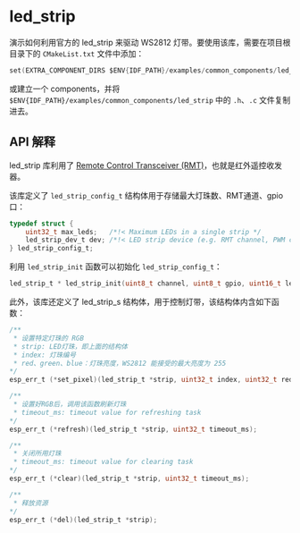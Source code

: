 # led_strip

演示如何利用官方的 led_strip 来驱动 WS2812 灯带。要使用该库，需要在项目根目录下的 `CMakeList.txt` 文件中添加：

```c
set(EXTRA_COMPONENT_DIRS $ENV{IDF_PATH}/examples/common_components/led_strip)
```

或建立一个 components，并将 `$ENV{IDF_PATH}/examples/common_components/led_strip` 中的 `.h`、`.c` 文件复制进去。

## API 解释

led_strip 库利用了 [Remote Control Transceiver (RMT)](https://docs.espressif.com/projects/esp-idf/zh_CN/latest/esp32c3/api-reference/peripherals/rmt.html)，也就是红外遥控收发器。

该库定义了 `led_strip_config_t` 结构体用于存储最大灯珠数、RMT通道、gpio口：

```c
typedef struct {
    uint32_t max_leds;   /*!< Maximum LEDs in a single strip */
    led_strip_dev_t dev; /*!< LED strip device (e.g. RMT channel, PWM channel, etc) */
} led_strip_config_t;
```

利用 `led_strip_init` 函数可以初始化 `led_strip_config_t`：

```c
led_strip_t * led_strip_init(uint8_t channel, uint8_t gpio, uint16_t led_num);
```

此外，该库还定义了 led_strip_s 结构体，用于控制灯带，该结构体内含如下函数：

```c
/**
 * 设置特定灯珠的 RGB 
 * strip: LED灯珠，即上面的结构体
 * index: 灯珠编号
 * red、green、blue：灯珠亮度，WS2812 能接受的最大亮度为 255
*/
esp_err_t (*set_pixel)(led_strip_t *strip, uint32_t index, uint32_t red, uint32_t green, uint32_t blue);
```

```c
/**
 * 设置好RGB后，调用该函数刷新灯珠
 * timeout_ms: timeout value for refreshing task
*/
esp_err_t (*refresh)(led_strip_t *strip, uint32_t timeout_ms);
```

```c
/**
 * 关闭所用灯珠
 * timeout_ms: timeout value for clearing task
*/
esp_err_t (*clear)(led_strip_t *strip, uint32_t timeout_ms);
```

```c
/**
 * 释放资源
*/
esp_err_t (*del)(led_strip_t *strip);
```
